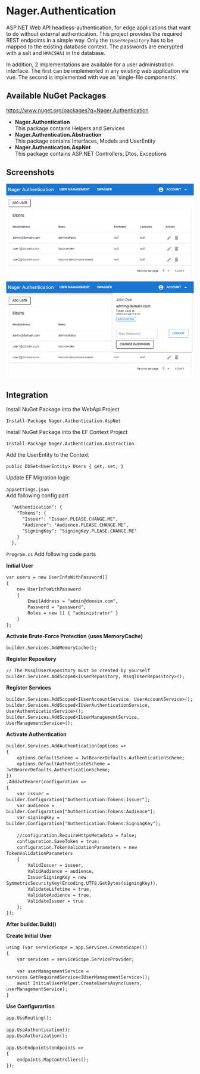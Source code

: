 # Nager.Authentication
ASP.NET Web API headless-authentication, for edge applications that want to do without external authentication.
This project provides the required REST endpoints in a simple way. 
Only the `IUserRepository` has to be mapped to the existing database context. The passwords are encrypted with a salt and `HMACSHA1` in the database.

In addition, 2 implementations are available for a user administration interface.
The first can be implemented in any existing web application via vue. The second is implemented with vue as 'single-file components'.

## Available NuGet Packages
https://www.nuget.org/packages?q=Nager.Authentication

- **Nager.Authentication**<br>
  This package contains Helpers and Services
- **Nager.Authentication.Abstraction**<br>
  This package contains Interfaces, Models and UserEntity
- **Nager.Authentication.AspNet**<br>
  This package contains ASP.NET Controllers, Dtos, Exceptions

## Screenshots
![Demo 1](/doc/AuthenticationDemo1.png)
![Demo 2](/doc/AuthenticationDemo2.png)


## Integration

Install NuGet Package into the WebApi Project
```
Install-Package Nager.Authentication.AspNet
```

Install NuGet Package into the EF Context Project
```
Install-Package Nager.Authentication.Abstraction
```

Add the UserEntity to the Context
```
public DbSet<UserEntity> Users { get; set; }
```

Update EF Migration logic

`appsettings.json`<br>
Add following config part
```
  "Authentication": {
    "Tokens": {
      "Issuer": "Issuer.PLEASE.CHANGE.ME",
      "Audience": "Audience.PLEASE.CHANGE.ME",
      "SigningKey": "SigningKey.PLEASE.CHANGE.ME"
    }
  },
```

`Program.cs`
Add following code parts

**Initial User**
```
var users = new UserInfoWithPassword[]
{
    new UserInfoWithPassword
    {
        EmailAddress = "admin@domain.com",
        Password = "password",
        Roles = new [] { "administrator" }
    }
};
```

**Activate Brute-Force Protection (uses MemoryCache)**
```
builder.Services.AddMemoryCache();
```

**Register Repository**
```
// The MssqlUserRepository must be created by yourself
builder.Services.AddScoped<IUserRepository, MssqlUserRepository>();
```

**Register Services**
```
builder.Services.AddScoped<IUserAccountService, UserAccountService>();
builder.Services.AddScoped<IUserAuthenticationService, UserAuthenticationService>();
builder.Services.AddScoped<IUserManagementService, UserManagementService>();
```

**Activate Authentication**
```
builder.Services.AddAuthentication(options =>
{
    options.DefaultScheme = JwtBearerDefaults.AuthenticationScheme;
    options.DefaultAuthenticateScheme = JwtBearerDefaults.AuthenticationScheme;
})
.AddJwtBearer(configuration =>
{
    var issuer = builder.Configuration["Authentication:Tokens:Issuer"];
    var audience = builder.Configuration["Authentication:Tokens:Audience"];
    var signingKey = builder.Configuration["Authentication:Tokens:SigningKey"];

    //configuration.RequireHttpsMetadata = false;
    configuration.SaveToken = true;
    configuration.TokenValidationParameters = new TokenValidationParameters
    {
        ValidIssuer = issuer,
        ValidAudience = audience,
        IssuerSigningKey = new SymmetricSecurityKey(Encoding.UTF8.GetBytes(signingKey)),
        ValidateLifetime = true,
        ValidateAudience = true,
        ValidateIssuer = true
    };
});
```

**After builder.Build()**

**Create Initial User**
```
using (var serviceScope = app.Services.CreateScope())
{
    var services = serviceScope.ServiceProvider;

    var userManagementService = services.GetRequiredService<IUserManagementService>();
    await InitialUserHelper.CreateUsersAsync(users, userManagementService);
}
```

**Use Configurartion**
```
app.UseRouting();

app.UseAuthentication();
app.UseAuthorization();

app.UseEndpoints(endpoints =>
{
    endpoints.MapControllers();
});
```
